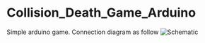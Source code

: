 # Collision_Death_Game_Arduino
Simple arduino game. 
Connection diagram as follow
![Schematic](https://user-images.githubusercontent.com/96779704/147725017-237dc72e-4746-4c25-872e-b9c0162d89df.jpg)
